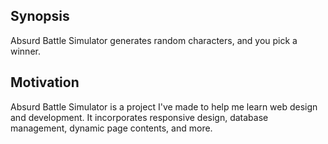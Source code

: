 ## Synopsis

Absurd Battle Simulator generates random characters, and you pick a winner.

## Motivation

Absurd Battle Simulator is a project I've made to help me learn web design and development. It incorporates responsive design, database management, dynamic page contents, and more.